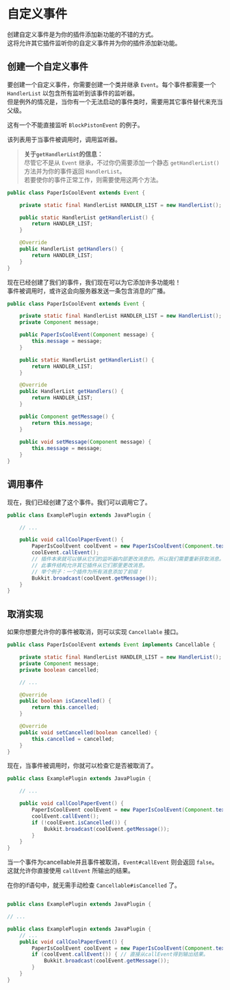 # 自定义事件

创建自定义事件是为你的插件添加新功能的不错的方式。    
这将允许其它插件监听你的自定义事件并为你的插件添加新功能。

## 创建一个自定义事件

要创建一个自定义事件，你需要创建一个类并继承 `Event`。每个事件都需要一个 `HandlerList` 以包含所有监听到该事件的监听器。  
但是例外的情况是，当你有一个无法启动的事件类时，需要用其它事件替代来充当父级。  
  
这有一个不能直接监听 `BlockPistonEvent` 的例子。

该列表用于当事件被调用时，调用监听器。

> **关于`getHandlerList`的信息：**  
> 尽管它不是从 `Event` 继承，不过你仍需要添加一个静态 `getHandlerList()` 方法并为你的事件返回 `HandlerList`。  
> 若要使你的事件正常工作，则需要使用这两个方法。  

```java
public class PaperIsCoolEvent extends Event {

    private static final HandlerList HANDLER_LIST = new HandlerList();

    public static HandlerList getHandlerList() {
        return HANDLER_LIST;
    }

    @Override
    public HandlerList getHandlers() {
        return HANDLER_LIST;
    }
}
```

现在已经创建了我们的事件，我们现在可以为它添加许多功能啦！  
事件被调用时，或许这会向服务器发送一条包含消息的广播。

```java
public class PaperIsCoolEvent extends Event {

    private static final HandlerList HANDLER_LIST = new HandlerList();
    private Component message;

    public PaperIsCoolEvent(Component message) {
        this.message = message;
    }

    public static HandlerList getHandlerList() {
        return HANDLER_LIST;
    }

    @Override
    public HandlerList getHandlers() {
        return HANDLER_LIST;
    }

    public Component getMessage() {
        return this.message;
    }
    
    public void setMessage(Component message) {
        this.message = message;
    }
}
```

## 调用事件

现在，我们已经创建了这个事件。我们可以调用它了。  

```java
public class ExamplePlugin extends JavaPlugin {

    // ...

    public void callCoolPaperEvent() {
        PaperIsCoolEvent coolEvent = new PaperIsCoolEvent(Component.text("Paper is cool!"));
        coolEvent.callEvent();
        // 插件本来就可以够从它们的监听器内部更改消息的。所以我们需要重新获取消息。
        // 此事件结构允许其它插件从它们那里更改消息。
        // 举个例子：一个插件为所有消息添加了前缀！
        Bukkit.broadcast(coolEvent.getMessage());
    }
}
```

## 取消实现

如果你想要允许你的事件被取消，则可以实现 `Cancellable` 接口。

```java
public class PaperIsCoolEvent extends Event implements Cancellable {

    private static final HandlerList HANDLER_LIST = new HandlerList();
    private Component message;
    private boolean cancelled;

    // ...

    @Override
    public boolean isCancelled() {
        return this.cancelled;
    }

    @Override
    public void setCancelled(boolean cancelled) {
        this.cancelled = cancelled;
    }
}
```

现在，当事件被调用时，你就可以检查它是否被取消了。

```java
public class ExamplePlugin extends JavaPlugin {

    // ...

    public void callCoolPaperEvent() {
        PaperIsCoolEvent coolEvent = new PaperIsCoolEvent(Component.text("Paper is cool!"));
        coolEvent.callEvent();
        if (!coolEvent.isCancelled()) {
            Bukkit.broadcast(coolEvent.getMessage());
        }
    }
}
```
当一个事件为cancellable并且事件被取消，`Event#callEvent` 则会返回 `false`。这就允许你直接使用 `callEvent` 所输出的结果。   
  
在你的if语句中，就无需手动检查 `Cancellable#isCancelled` 了。  
  
```java

public class ExamplePlugin extends JavaPlugin {

// ...

public class ExamplePlugin extends JavaPlugin {
    // ...
    public void callCoolPaperEvent() {
        PaperIsCoolEvent coolEvent = new PaperIsCoolEvent(Component.text("Paper is cool!"));
        if (coolEvent.callEvent()) { // 直接从callEvent得到输出结果。
            Bukkit.broadcast(coolEvent.getMessage());
        }
    }
}

```
